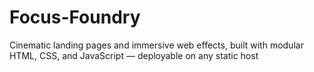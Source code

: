 # Focus-Foundry
Cinematic landing pages and immersive web effects, built with modular HTML, CSS, and JavaScript — deployable on any static host
